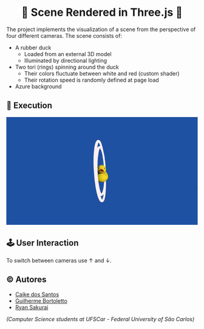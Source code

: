 <h1 align="center"> 🎨 Scene Rendered in Three.js 🎨 </h1>

The project implements the visualization of a scene from the perspective of four different cameras. The scene consists of:

- A rubber duck
    - Loaded from an external 3D model
    - Illuminated by directional lighting
- Two tori (rings) spinning around the duck
    - Their colors fluctuate between white and red (custom shader)
    - Their rotation speed is randomly defined at page load
- Azure background

## 🚀 Execution

![Example of execution](readme-assets/example.gif)

## 🕹️ User Interaction

To switch between cameras use ↑ and ↓.

## © Autores

- [Caike dos Santos](https://github.com/CaikeSantos)
- [Guilherme Bortoletto](https://github.com/guilherme-bortoletto)
- [Ryan Sakurai](https://github.com/ryansakurai)

*(Computer Science students at UFSCar - Federal University of São Carlos)*
